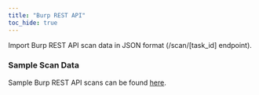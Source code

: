 ```yaml
---
title: "Burp REST API"
toc_hide: true
---
```

Import Burp REST API scan data in JSON format (/scan/[task_id] endpoint).

### Sample Scan Data
Sample Burp REST API scans can be found [here](https://github.com/DefectDojo/django-DefectDojo/tree/master/unittests/scans/burp_api).